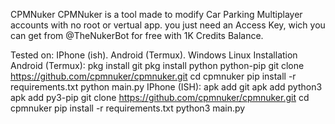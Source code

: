 CPMNuker
CPMNuker is a tool made to modify Car Parking Multiplayer accounts with no root or vertual app.
you just need an Access Key, wich you can get from @TheNukerBot for free with 1K Credits Balance.


Tested on:
IPhone (ish).
Android (Termux).
Windows
Linux
Installation
Android (Termux):
pkg install git
pkg install python python-pip
git clone https://github.com/cpmnuker/cpmnuker.git
cd cpmnuker
pip install -r requirements.txt
python main.py
IPhone (ISH):
apk add git
apk add python3
apk add py3-pip
git clone https://github.com/cpmnuker/cpmnuker.git
cd cpmnuker
pip install -r requirements.txt
python3 main.py

